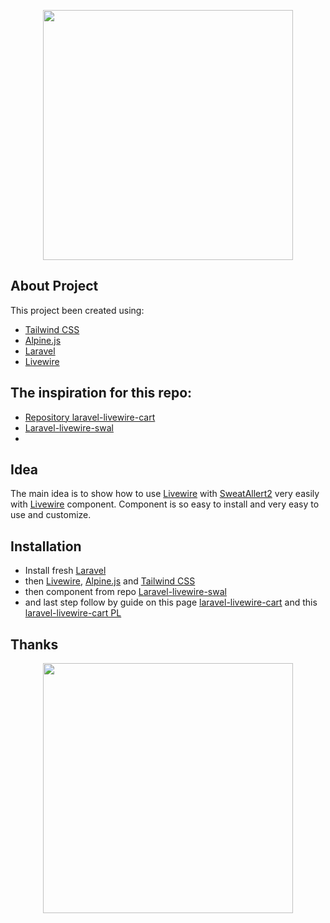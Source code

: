<p align="center"><a href="https://laravel.com" target="_blank"><img src="https://raw.githubusercontent.com/laravel/art/master/logo-lockup/5%20SVG/2%20CMYK/1%20Full%20Color/laravel-logolockup-cmyk-red.svg" width="400"></a></p>

## About Project
This project been created using:
- [Tailwind CSS](https://tailwindcss.com/)
- [Alpine.js](https://github.com/alpinejs/alpine)
- [Laravel](https://laravel.com/)
- [Livewire](https://laravel-livewire.com/)
  
## The inspiration for this repo:
- [Repository laravel-livewire-cart](https://github.com/Light-it-labs/laravel-livewire-cart)
- [Laravel-livewire-swal](https://github.com/matiere-noire/laravel-livewire-swal)
- 
## Idea
The main idea is to show how to use [Livewire](https://laravel-livewire.com/) with  [SweatAllert2](https://sweetalert2.github.io/) very easily with
[Livewire](https://laravel-livewire.com/) component.
Component is so easy to install and very easy to use and customize.
## Installation
- Install fresh [Laravel](https://laravel.com/)
- then [Livewire](https://laravel-livewire.com/), [Alpine.js](https://github.com/alpinejs/alpine) and [Tailwind CSS](https://tailwindcss.com/)
- then component from repo [Laravel-livewire-swal](https://github.com/matiere-noire/laravel-livewire-swal)
- and last step follow by guide on this page [laravel-livewire-cart](https://github.com/Light-it-labs/laravel-livewire-cart) and this [laravel-livewire-cart PL](https://larablogger.pl/post/laravel-livewire-shopping-cart-demo)
## Thanks
<p align="center"><a href="https://camo.githubusercontent.com/1469d20e1e053d474c0cd8f989064a6669963e7c11db72885425e75f47839eec/68747470733a2f2f6c617261626c6f676765722e706c2f73746f726167652f70686f746f732f7448726e785376394941356a363671543152654c356a4241664d724a4c45367047367332474532622e706e67" target="_blank"><img src="https://larablogger.pl/storage/photos/tHrnxSv9IA5j66qT1ReL5jBAfMrJLE6pG6s2GE2b.png" width="400"></a></p>
